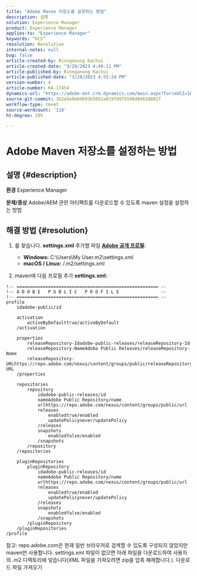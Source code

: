 ```yaml
---
title: "Adobe Maven 저장소를 설정하는 방법"
description: 설명
solution: Experience Manager
product: Experience Manager
applies-to: "Experience Manager"
keywords: “KCS”
resolution: Resolution
internal-notes: null
bug: false
article-created-by: Rinnganung Kachui .
article-created-date: "3/28/2023 4:49:11 PM"
article-published-by: Rinnganung Kachui .
article-published-date: "3/28/2023 4:55:24 PM"
version-number: 4
article-number: KA-17454
dynamics-url: "https://adobe-ent.crm.dynamics.com/main.aspx?forceUCI=1&pagetype=entityrecord&etn=knowledgearticle&id=a7f92373-88cd-ed11-b597-6045bd006268"
source-git-commit: 3b2a5e9e69093b5092a819f8975590d04618801f
workflow-type: tm+mt
source-wordcount: '118'
ht-degree: 19%

---
```


# Adobe Maven 저장소를 설정하는 방법

## 설명 {#description}

<b>환경</b>
Experience Manager


<b>문제/증상</b>
Adobe/AEM 관련 아티팩트를 다운로드할 수 있도록 maven 설정을 설정하는 방법


## 해결 방법 {#resolution}


1. 를 찾습니다. <b>settings.xml</b> 추가할 파일 <b>[Adobe 공개 프로필](https://repo.adobe.com/index.html)</b>:

   - <b>Windows:</b> C:\Users\My User\.m2\settings.xml
   - <b>macOS / Linux:</b> /.m2/settings.xml
2. maven에 다음 프로필 추가 <b>settings.xml:</b>



```
!-- ====================================================== --
!-- A D O B E   P U B L I C   P R O F I L E                --
!-- ====================================================== --
profile
    idadobe-public/id

    activation
        activeByDefaulttrue/activeByDefault
    /activation

    properties
        releaseRepository-Idadobe-public-releases/releaseRepository-Id
        releaseRepository-NameAdobe Public Releases/releaseRepository-Name
        releaseRepository-URLhttps://repo.adobe.com/nexus/content/groups/public/releaseRepository-URL
    /properties

    repositories
        repository
            idadobe-public-releases/id
            nameAdobe Public Repository/name
            urlhttps://repo.adobe.com/nexus/content/groups/public/url
            releases
                enabledtrue/enabled
                updatePolicynever/updatePolicy
            /releases
            snapshots
                enabledfalse/enabled
            /snapshots
        /repository
    /repositories

    pluginRepositories
        pluginRepository
            idadobe-public-releases/id
            nameAdobe Public Repository/name
            urlhttps://repo.adobe.com/nexus/content/groups/public/url
            releases
                enabledtrue/enabled
                updatePolicynever/updatePolicy
            /releases
            snapshots
                enabledfalse/enabled
            /snapshots
        /pluginRepository
    /pluginRepositories
/profile
```


참고: repo.adobe.com은 현재 일반 브라우저로 검색할 수 있도록 구성되지 않았지만 maven만 사용합니다. settings.xml 파일이 없으면 아래 파일을 다운로드하여 사용자의 .m2 디렉토리에 넣습니다(XML 파일을 가져오려면 zip을 압축 해제합니다.). 다운로드 파일 가져오기
